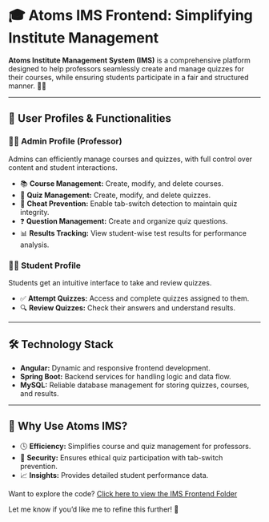 # 🎓 **Atoms IMS Frontend: Simplifying Institute Management**

**Atoms Institute Management System (IMS)** is a comprehensive platform designed to help professors seamlessly create and manage quizzes for their courses, while ensuring students participate in a fair and structured manner. 🧑‍🏫

---

## 🧩 **User Profiles & Functionalities**

### 👨‍🏫 **Admin Profile (Professor)**
Admins can efficiently manage courses and quizzes, with full control over content and student interactions.

- 📚 **Course Management:** Create, modify, and delete courses.
- 📝 **Quiz Management:** Create, modify, and delete quizzes.
- 🚫 **Cheat Prevention:** Enable tab-switch detection to maintain quiz integrity.
- ❓ **Question Management:** Create and organize quiz questions.
- 📊 **Results Tracking:** View student-wise test results for performance analysis.

### 🧑‍🎓 **Student Profile**
Students get an intuitive interface to take and review quizzes.

- ✅ **Attempt Quizzes:** Access and complete quizzes assigned to them.
- 🔍 **Review Quizzes:** Check their answers and understand results.

---

## 🛠️ **Technology Stack**

- **Angular:** Dynamic and responsive frontend development.
- **Spring Boot:** Backend services for handling logic and data flow.
- **MySQL:** Reliable database management for storing quizzes, courses, and results.

---

## 🚀 **Why Use Atoms IMS?**

- 🕓 **Efficiency:** Simplifies course and quiz management for professors.
- 🔐 **Security:** Ensures ethical quiz participation with tab-switch prevention.
- 📈 **Insights:** Provides detailed student performance data.

Want to explore the code? [Click here to view the IMS Frontend Folder](https://github.com/Prarabdha17/Atoms-Unified_Management_Platform/tree/main/Institute_Management_System/Frontend)

Let me know if you’d like me to refine this further! 🚀
